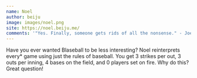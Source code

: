 ```yaml
---
name: Noel
author: beiju
image: images/noel.png
site: https://noel.beiju.me/
comments: '"Yes. Finally, someone gets rids of all the nonsense." - Joel Clark'
---
```

Have you ever wanted Blaseball to be less interesting? Noel reinterprets every* game using just the rules of baseball. You get 3 strikes per out, 3 outs per inning, 4 bases on the field, and 0 players set on fire. Why do this? Great question!